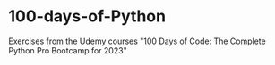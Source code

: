 # 100-days-of-Python
Exercises from the Udemy courses "100 Days of Code: The Complete Python Pro Bootcamp for 2023"
